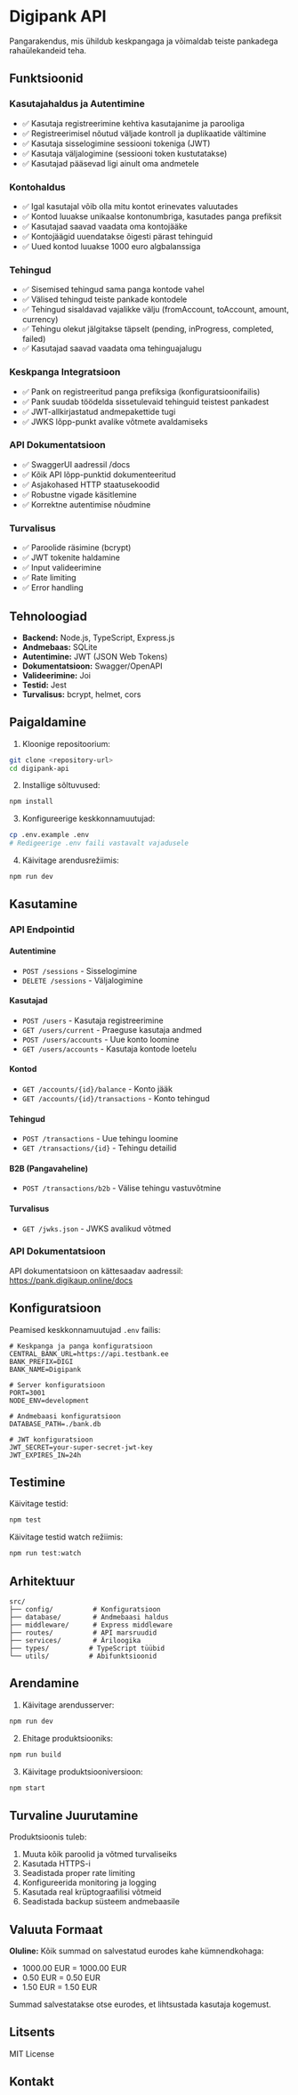 # Digipank API

Pangarakendus, mis ühildub keskpangaga ja võimaldab teiste pankadega rahaülekandeid teha.

## Funktsioonid

### Kasutajahaldus ja Autentimine
- ✅ Kasutaja registreerimine kehtiva kasutajanime ja parooliga
- ✅ Registreerimisel nõutud väljade kontroll ja duplikaatide vältimine
- ✅ Kasutaja sisselogimine sessiooni tokeniga (JWT)
- ✅ Kasutaja väljalogimine (sessiooni token kustutatakse)
- ✅ Kasutajad pääsevad ligi ainult oma andmetele

### Kontohaldus
- ✅ Igal kasutajal võib olla mitu kontot erinevates valuutades
- ✅ Kontod luuakse unikaalse kontonumbriga, kasutades panga prefiksit
- ✅ Kasutajad saavad vaadata oma kontojääke
- ✅ Kontojäägid uuendatakse õigesti pärast tehinguid
- ✅ Uued kontod luuakse 1000 euro algbalanssiga

### Tehingud
- ✅ Sisemised tehingud sama panga kontode vahel
- ✅ Välised tehingud teiste pankade kontodele
- ✅ Tehingud sisaldavad vajalikke välju (fromAccount, toAccount, amount, currency)
- ✅ Tehingu olekut jälgitakse täpselt (pending, inProgress, completed, failed)
- ✅ Kasutajad saavad vaadata oma tehinguajalugu

### Keskpanga Integratsioon
- ✅ Pank on registreeritud panga prefiksiga (konfiguratsioonifailis)
- ✅ Pank suudab töödelda sissetulevaid tehinguid teistest pankadest
- ✅ JWT-allkirjastatud andmepakettide tugi
- ✅ JWKS lõpp-punkt avalike võtmete avaldamiseks

### API Dokumentatsioon
- ✅ SwaggerUI aadressil /docs
- ✅ Kõik API lõpp-punktid dokumenteeritud
- ✅ Asjakohased HTTP staatusekoodid
- ✅ Robustne vigade käsitlemine
- ✅ Korrektne autentimise nõudmine

### Turvalisus
- ✅ Paroolide räsimine (bcrypt)
- ✅ JWT tokenite haldamine
- ✅ Input valideerimine
- ✅ Rate limiting
- ✅ Error handling

## Tehnoloogiad

- **Backend:** Node.js, TypeScript, Express.js
- **Andmebaas:** SQLite
- **Autentimine:** JWT (JSON Web Tokens)
- **Dokumentatsioon:** Swagger/OpenAPI
- **Valideerimine:** Joi
- **Testid:** Jest
- **Turvalisus:** bcrypt, helmet, cors

## Paigaldamine

1. Kloonige repositoorium:
```bash
git clone <repository-url>
cd digipank-api
```

2. Installige sõltuvused:
```bash
npm install
```

3. Konfigureerige keskkonnamuutujad:
```bash
cp .env.example .env
# Redigeerige .env faili vastavalt vajadusele
```

4. Käivitage arendusrežiimis:
```bash
npm run dev
```

## Kasutamine

### API Endpointid

#### Autentimine
- `POST /sessions` - Sisselogimine
- `DELETE /sessions` - Väljalogimine

#### Kasutajad
- `POST /users` - Kasutaja registreerimine
- `GET /users/current` - Praeguse kasutaja andmed
- `POST /users/accounts` - Uue konto loomine
- `GET /users/accounts` - Kasutaja kontode loetelu

#### Kontod
- `GET /accounts/{id}/balance` - Konto jääk
- `GET /accounts/{id}/transactions` - Konto tehingud

#### Tehingud
- `POST /transactions` - Uue tehingu loomine
- `GET /transactions/{id}` - Tehingu detailid

#### B2B (Pangavaheline)
- `POST /transactions/b2b` - Välise tehingu vastuvõtmine

#### Turvalisus
- `GET /jwks.json` - JWKS avalikud võtmed

### API Dokumentatsioon

API dokumentatsioon on kättesaadav aadressil: https://pank.digikaup.online/docs

## Konfiguratsioon

Peamised keskkonnamuutujad `.env` failis:

```env
# Keskpanga ja panga konfiguratsioon
CENTRAL_BANK_URL=https://api.testbank.ee
BANK_PREFIX=DIGI
BANK_NAME=Digipank

# Server konfiguratsioon
PORT=3001
NODE_ENV=development

# Andmebaasi konfiguratsioon
DATABASE_PATH=./bank.db

# JWT konfiguratsioon
JWT_SECRET=your-super-secret-jwt-key
JWT_EXPIRES_IN=24h
```

## Testimine

Käivitage testid:
```bash
npm test
```

Käivitage testid watch režiimis:
```bash
npm run test:watch
```

## Arhitektuur

```
src/
├── config/          # Konfiguratsioon
├── database/        # Andmebaasi haldus
├── middleware/      # Express middleware
├── routes/          # API marsruudid
├── services/        # Äriloogika
├── types/          # TypeScript tüübid
└── utils/          # Abifunktsioonid
```

## Arendamine

1. Käivitage arendusserver:
```bash
npm run dev
```

2. Ehitage produktsiooniks:
```bash
npm run build
```

3. Käivitage produktsiooniversioon:
```bash
npm start
```

## Turvaline Juurutamine

Produktsioonis tuleb:

1. Muuta kõik paroolid ja võtmed turvaliseiks
2. Kasutada HTTPS-i
3. Seadistada proper rate limiting
4. Konfigureerida monitoring ja logging
5. Kasutada real krüptograafilisi võtmeid
6. Seadistada backup süsteem andmebaasile

## Valuuta Formaat

**Oluline:** Kõik summad on salvestatud eurodes kahe kümnendkohaga:
- 1000.00 EUR = 1000.00 EUR
- 0.50 EUR = 0.50 EUR
- 1.50 EUR = 1.50 EUR

Summad salvestatakse otse eurodes, et lihtsustada kasutaja kogemust.

## Litsents

MIT License

## Kontakt


